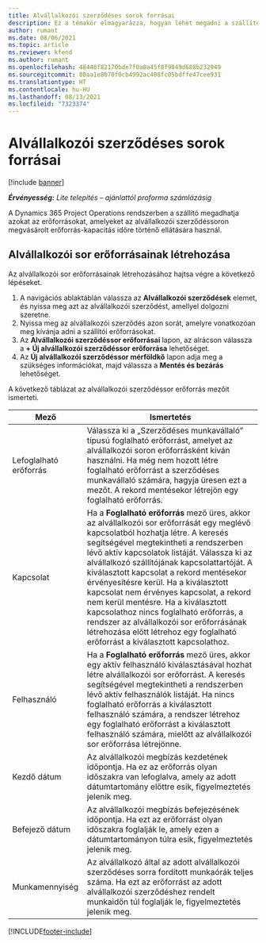 ```yaml
---
title: Alvállalkozói szerződéses sorok forrásai
description: Ez a témakör elmagyarázza, hogyan lehet megadni a szállító által egy adott alvállalkozói szerződéssorhoz biztosított dedikált erőforrásokat az időre vonatkozóan.
author: rumant
ms.date: 08/06/2021
ms.topic: article
ms.reviewer: kfend
ms.author: rumant
ms.openlocfilehash: 48440f82170bde7f0a0a45f8f9849d688b232949
ms.sourcegitcommit: 80aa1e8070f0cb4992ac408fc05bdffe47cee931
ms.translationtype: HT
ms.contentlocale: hu-HU
ms.lasthandoff: 08/13/2021
ms.locfileid: "7323374"
---
```

# <a name="subcontract-line-resources"></a>Alvállalkozói szerződéses sorok forrásai

[!include [banner](../../includes/dataverse-preview.md)]

_**Érvényesség:** Lite telepítés – ajánlattól proforma számlázásig_

A Dynamics 365 Project Operations rendszerben a szállító megadhatja azokat az erőforrásokat, amelyeket az alvállalkozói szerződéssoron megvásárolt erőforrás-kapacitás időre történő ellátására használ.

## <a name="create-subcontract-line-resources"></a>Alvállalkozói sor erőforrásainak létrehozása

Az alvállalkozói sor erőforrásainak létrehozásához hajtsa végre a következő lépéseket.

1. A navigációs ablaktáblán válassza az **Alvállalkozói szerződések** elemet, és nyissa meg azt az alvállalkozói szerződést, amellyel dolgozni szeretne.
2. Nyissa meg az alvállalkozói szerződés azon sorát, amelyre vonatkozóan meg kívánja adni a szállítói erőforrásokat.
3. Az **Alvállalkozói szerződéssor erőforrásai** lapon, az alrácson válassza a **+ Új alvállalkozói szerződéssor erőforrása** lehetőséget.
4. Az **Új alvállalkozói szerződéssor mérföldkő** lapon adja meg a szükséges információkat, majd válassza a **Mentés és bezárás** lehetőséget.

A következő táblázat az alvállalkozói szerződéssor erőforrás mezőit ismerteti.

| Mező |  Ismertetés |
| ----- | ------------ |
| Lefoglalható erőforrás | Válassza ki a „Szerződéses munkavállaló” típusú foglalható erőforrást, amelyet az alvállalkozói soron erőforrásként kíván használni. Ha még nem hozott létre foglalható erőforrást a szerződéses munkavállaló számára, hagyja üresen ezt a mezőt. A rekord mentésekor létrejön egy foglalható erőforrás.  |
| Kapcsolat | Ha a **Foglalható erőforrás** mező üres, akkor az alvállalkozói sor erőforrását egy meglévő kapcsolatból hozhatja létre. A keresés segítségével megtekintheti a rendszerben lévő aktív kapcsolatok listáját. Válassza ki az alvállalkozó szállítójának kapcsolattartóját. A kiválasztott kapcsolat a rekord mentésekor érvényesítésre kerül. Ha a kiválasztott kapcsolat nem érvényes kapcsolat, a rekord nem kerül mentésre. Ha a kiválasztott kapcsolathoz nincs foglalható erőforrás, a rendszer az alvállalkozói sor erőforrásának létrehozása előtt létrehoz egy foglalható erőforrást a kiválasztott kapcsolathoz. |
| Felhasználó | Ha a **Foglalható erőforrás** mező üres, akkor egy aktív felhasználó kiválasztásával hozhat létre alvállalkozói sor erőforrást. A keresés segítségével megtekintheti a rendszerben lévő aktív felhasználók listáját. Ha nincs foglalható erőforrás a kiválasztott felhasználó számára, a rendszer létrehoz egy foglalható erőforrást a kiválasztott felhasználó számára, mielőtt az alvállalkozói sor erőforrása létrejönne. |
| Kezdő dátum | Az alvállalkozói megbízás kezdetének időpontja. Ha ez az erőforrás olyan időszakra van lefoglalva, amely az adott dátumtartomány előttre esik, figyelmeztetés jelenik meg. |
| Befejező dátum | Az alvállalkozói megbízás befejezésének időpontja. Ha ezt az erőforrást olyan időszakra foglalják le, amely ezen a dátumtartományon túlra esik, figyelmeztetés jelenik meg. |
| Munkamennyiség | Az alvállalkozó által az adott alvállalkozói szerződéses sorra fordított munkaórák teljes száma. Ha ezt az erőforrást az adott alvállalkozói szerződéshez rendelt munkaidőn túl foglalják le, figyelmeztetés jelenik meg. |


[!INCLUDE[footer-include](../../includes/footer-banner.md)]

